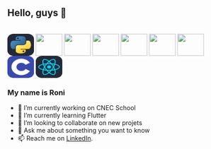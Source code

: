 
  ## Hello, guys 👋
<div style="display: inline_block"><br>
  <link rel="stylesheet" href="https://cdn.jsdelivr.net/gh/devicons/devicon@v2.15.1/devicon.min.css">
    <img align="center" height="50" width="60" src="https://raw.githubusercontent.com/tandpfun/skill-icons/de91fca307a83d75fc5b1f6ce24540454acead41/icons/Python-Dark.svg" />
    <img align="center" height="50" width="60" src="https://cdn.jsdelivr.net/gh/devicons/devicon/icons/dart/dart-original.svg" />
    <img align="center" height="50" width="60" src="https://cdn.jsdelivr.net/gh/devicons/devicon/icons/flutter/flutter-original.svg" />
    <img align="center" height="50" width="60" src="https://cdn.jsdelivr.net/gh/devicons/devicon/icons/javascript/javascript-original.svg" />
    <img align="center" height="50" width="60" src="https://cdn.jsdelivr.net/gh/devicons/devicon/icons/css3/css3-original-wordmark.svg" />
    <img align="center" height="50" width="60" src="https://cdn.jsdelivr.net/gh/devicons/devicon/icons/html5/html5-original-wordmark.svg" />
    <img align="center" height="50" width="60" src="https://cdn.jsdelivr.net/gh/devicons/devicon/icons/php/php-plain.svg" />
    <img align="center" height="50" width="60" src="https://raw.githubusercontent.com/tandpfun/skill-icons/de91fca307a83d75fc5b1f6ce24540454acead41/icons/C.svg" />
    <img align="center" height="50" width="60" src="https://raw.githubusercontent.com/tandpfun/skill-icons/de91fca307a83d75fc5b1f6ce24540454acead41/icons/React-Dark.svg" />
</div>

### My name is Roni
- 🔭 I’m currently working on CNEC School
- 🌱 I’m currently learning Flutter
- 👯 I’m looking to collaborate on new projets
- 💬 Ask me about something you want to know
- 📫 Reach me on [LinkedIn](https://www.linkedin.com/in/ronisonalves/).
<!--
**RoniAlvesArt/RoniAlvesArt** is a ✨ _special_ ✨ repository because its `README.md` (this file) appears on your GitHub profile.

Here are some ideas to get you started:

- 🔭 I’m currently working on ...
- 🌱 I’m currently learning ...
- 👯 I’m looking to collaborate on ...
- 🤔 I’m looking for help with ...
- 💬 Ask me about ...
- 📫 How to reach me: ...
- 😄 Pronouns: ...
- ⚡ Fun fact: ...
-->


